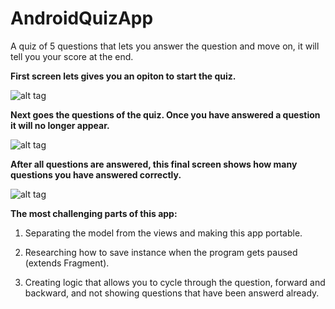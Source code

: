 # AndroidQuizApp
A quiz of 5 questions that lets you answer the question and move on, it will tell you your score at the end.





**First screen lets gives you an opiton to start the quiz.**





![alt tag](https://cloud.githubusercontent.com/assets/16662065/14973389/00a6cf0e-109c-11e6-8f00-ac534c3a6bd7.PNG)





**Next goes the questions of the quiz. Once you have answered a question it will no longer appear.**





![alt tag](https://cloud.githubusercontent.com/assets/16662065/14973393/0601c1f2-109c-11e6-8c27-5097ba226537.PNG)





**After all questions are answered, this final screen shows how many questions you have answered correctly.**





![alt tag](https://cloud.githubusercontent.com/assets/16662065/14973396/093c25b0-109c-11e6-9c61-25e0531d568c.PNG)





**The most challenging parts of this app:**


  1. Separating the model from the views and making this app portable.


  2. Researching how to save instance when the program gets paused (extends Fragment).


  3. Creating logic that allows you to cycle through the question, forward and backward, and not showing questions that have been answerd already.
